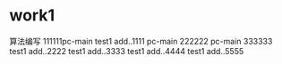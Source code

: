 # work1
算法编写
111111pc-main
test1 add..1111
pc-main 222222
pc-main 333333
test1 add..2222
test1 add..3333
test1 add..4444
test1 add..5555
